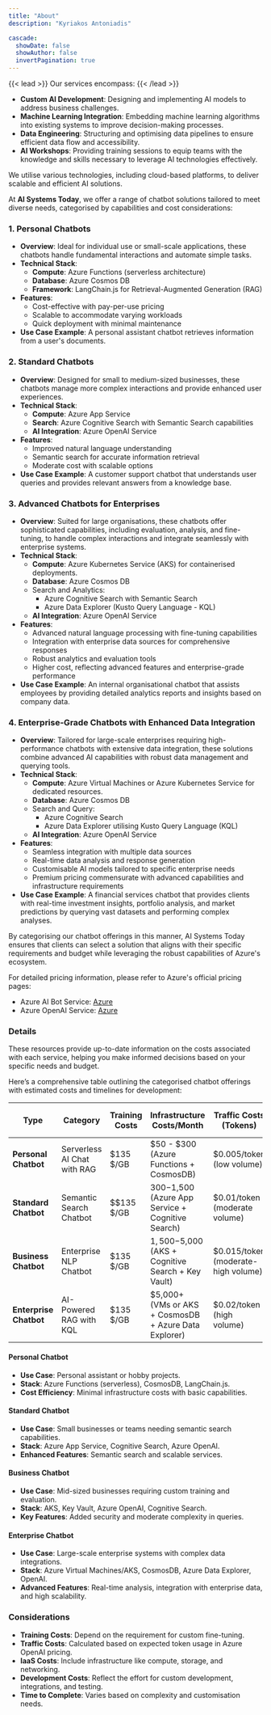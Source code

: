 ```yaml
---
title: "About"
description: "Kyriakos Antoniadis"

cascade:
  showDate: false
  showAuthor: false
  invertPagination: true
---
```


{{< lead >}}
Our services encompass:
{{< /lead >}}



- **Custom AI Development**: Designing and implementing AI models to address business challenges.
- **Machine Learning Integration**: Embedding machine learning algorithms into existing systems to improve decision-making processes.
- **Data Engineering**: Structuring and optimising data pipelines to ensure efficient data flow and accessibility.
- **AI Workshops**: Providing training sessions to equip teams with the knowledge and skills necessary to leverage AI technologies effectively.

We utilise various technologies, including cloud-based platforms, to deliver scalable and efficient AI solutions.

At **AI Systems Today**, we offer a range of chatbot solutions tailored to meet diverse needs, categorised by capabilities and cost considerations:

### **1. Personal Chatbots**

- **Overview**: Ideal for individual use or small-scale applications, these chatbots handle fundamental interactions and automate simple tasks.
- **Technical Stack**:
  - **Compute**: Azure Functions (serverless architecture)
  - **Database**: Azure Cosmos DB
  - **Framework**: LangChain.js for Retrieval-Augmented Generation (RAG)
- **Features**:
  - Cost-effective with pay-per-use pricing
  - Scalable to accommodate varying workloads
  - Quick deployment with minimal maintenance
- **Use Case Example**: A personal assistant chatbot retrieves information from a user's documents.

### **2. Standard Chatbots**

- **Overview**: Designed for small to medium-sized businesses, these chatbots manage more complex interactions and provide enhanced user experiences.
- **Technical Stack**:
  - **Compute**: Azure App Service
  - **Search**: Azure Cognitive Search with Semantic Search capabilities
  - **AI Integration**: Azure OpenAI Service
- **Features**:
  - Improved natural language understanding
  - Semantic search for accurate information retrieval
  - Moderate cost with scalable options
- **Use Case Example**: A customer support chatbot that understands user queries and provides relevant answers from a knowledge base.

### **3. Advanced Chatbots for Enterprises**

- **Overview**: Suited for large organisations, these chatbots offer sophisticated capabilities, including evaluation, analysis, and fine-tuning, to handle complex interactions and integrate seamlessly with enterprise systems.
- **Technical Stack**:
  - **Compute**: Azure Kubernetes Service (AKS) for containerised deployments.
  - **Database**: Azure Cosmos DB
  - Search and Analytics:
    - Azure Cognitive Search with Semantic Search
    - Azure Data Explorer (Kusto Query Language - KQL)
  - **AI Integration**: Azure OpenAI Service
- **Features**:
  - Advanced natural language processing with fine-tuning capabilities
  - Integration with enterprise data sources for comprehensive responses
  - Robust analytics and evaluation tools
  - Higher cost, reflecting advanced features and enterprise-grade performance
- **Use Case Example**: An internal organisational chatbot that assists employees by providing detailed analytics reports and insights based on company data.

### **4. Enterprise-Grade Chatbots with Enhanced Data Integration**

- **Overview**: Tailored for large-scale enterprises requiring high-performance chatbots with extensive data integration, these solutions combine advanced AI capabilities with robust data management and querying tools.
- **Technical Stack**:
  - **Compute**: Azure Virtual Machines or Azure Kubernetes Service for dedicated resources.
  - **Database**: Azure Cosmos DB
  - Search and Query:
    - Azure Cognitive Search
    - Azure Data Explorer utilising Kusto Query Language (KQL)
  - **AI Integration**: Azure OpenAI Service
- **Features**:
  - Seamless integration with multiple data sources
  - Real-time data analysis and response generation
  - Customisable AI models tailored to specific enterprise needs
  - Premium pricing commensurate with advanced capabilities and infrastructure requirements
- **Use Case Example**: A financial services chatbot that provides clients with real-time investment insights, portfolio analysis, and market predictions by querying vast datasets and performing complex analyses.

By categorising our chatbot offerings in this manner, AI Systems Today ensures that clients can select a solution that aligns with their specific requirements and budget while leveraging the robust capabilities of Azure's ecosystem.

For detailed pricing information, please refer to Azure's official pricing pages:

- Azure AI Bot Service: [Azure](https://azure.microsoft.com/en-us/pricing/details/bot-services/?utm_source=chatgpt.com)
- Azure OpenAI Service: [Azure](https://azure.microsoft.com/en-us/pricing/details/cognitive-services/openai-service/?utm_source=chatgpt.com)

### **Details**

These resources provide up-to-date information on the costs associated with each service, helping you make informed decisions based on your specific needs and budget.

Here’s a comprehensive table outlining the categorised chatbot offerings with estimated costs and timelines for development:

| **Type**               | **Category**          | **Training Costs**                                                                                     | **Infrastructure Costs/Month**                                              | **Traffic Costs (Tokens)**                       | **Development Costs (One-Time)** | **Time to Complete** |
| ---------------------------- | --------------------------- | ------------------------------------------------------------------------------------------------------------ | --------------------------------------------------------------------------------- | ------------------------------------------------------ | -------------------------------------- | -------------------------- |
| **Personal Chatbot**   | Serverless AI Chat with RAG | $135 $/GB                                                                                                  | $50 - $300 (Azure Functions + CosmosDB)                                           | $0.005/token (low volume)           | $3,000–$5,000   | 2–4 weeks                             |                            |
| **Standard Chatbot**   | Semantic Search Chatbot     | $$135 $/GB         | $300 -$1,500 (Azure App Service + Cognitive Search)   | $0.01/token (moderate volume) | $5,000–$15,000                                                                   | 4–6 weeks                                             |                                        |                            |
| **Business Chatbot**   | Enterprise NLP Chatbot      | $135 $/GB                                                                                                  | $1,500 -$5,000 (AKS + Cognitive Search + Key Vault)                               | $0.015/token (moderate-high volume) | $15,000–$30,000 | 8–10 weeks                            |                            |
| **Enterprise Chatbot** | AI-Powered RAG with KQL     | $135 $/GB                                                                                                  | $5,000+ (VMs or AKS + CosmosDB + Azure Data Explorer) | $0.02/token (high volume) | $30,000–$50,000+                                      | 12–16 weeks                           |                            |

#### **Personal Chatbot**

- **Use Case**: Personal assistant or hobby projects.
- **Stack**: Azure Functions (serverless), CosmosDB, LangChain.js.
- **Cost Efficiency**: Minimal infrastructure costs with basic capabilities.

#### **Standard Chatbot**

- **Use Case**: Small businesses or teams needing semantic search capabilities.
- **Stack**: Azure App Service, Cognitive Search, Azure OpenAI.
- **Enhanced Features**: Semantic search and scalable services.

#### **Business Chatbot**

- **Use Case**: Mid-sized businesses requiring custom training and evaluation.
- **Stack**: AKS, Key Vault, Azure OpenAI, Cognitive Search.
- **Key Features**: Added security and moderate complexity in queries.

#### **Enterprise Chatbot**

- **Use Case**: Large-scale enterprise systems with complex data integrations.
- **Stack**: Azure Virtual Machines/AKS, CosmosDB, Azure Data Explorer, OpenAI.
- **Advanced Features**: Real-time analysis, integration with enterprise data, and high scalability.

### **Considerations**

- **Training Costs**: Depend on the requirement for custom fine-tuning.
- **Traffic Costs**: Calculated based on expected token usage in Azure OpenAI pricing.
- **IaaS Costs**: Include infrastructure like compute, storage, and networking.
- **Development Costs**: Reflect the effort for custom development, integrations, and testing.
- **Time to Complete**: Varies based on complexity and customisation needs.
